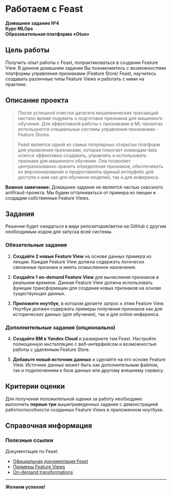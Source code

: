 # Работаем с Feast

**Домашнее задание №4**  
**Курс MLOps**  
**Образовательная платформа «Otus»**

## Цель работы

Получить опыт работы с Feast, попрактиковаться в создании Feature View. В данном домашнем задании Вы познакомитесь с возможностями платформы управления признаками (Feature Store) Feast, научитесь создавать различные типы Feature Views и работать с ними на практике.

## Описание проекта

> После успешной очистки датасета мошеннических транзакций настало время подумать о подготовке признаков для машинного обучения. Для эффективной работы с признаками в ML-проектах используются специальные системы управления признаками - Feature Stores. 
> 
> Feast является одной из самых популярных открытых платформ для управления признаками, которая помогает командам data science эффективно создавать, управлять и использовать признаки для машинного обучения. Она позволяет централизованно хранить определения признаков, обеспечивать их версионирование и предоставлять единый интерфейс для доступа к ним как для обучения моделей, так и для инференса.
> 
**Важное замечание:** Домашнее задание не является частью сквозного antifraud-проекта. Мы будем отталкиваться от примера из лекции и создадим собственные Feature Views.

## Задания

Решение будет ожидаться в виде репозитория/ветки на GitHub с другим необходимым кодом для запуска всей системы.

### Обязательные задания

1. **Создайте 2 новые Feature View** на основе данных примера из лекции. Каждая Feature View должна содержать логически связанные признаки и иметь осмысленное назначение.

2. **Создайте 1 on-demand Feature View** для вычисления признаков в реальном времени. Данная Feature View должна использовать функции трансформации для создания новых признаков на основе существующих данных.

3. **Приложите ноутбук**, в котором делаете запрос к этим Feature View. Ноутбук должен содержать примеры получения признаков как для исторических данных (для обучения), так и для online-инференса.

### Дополнительные задания (опционально)

4. **Создайте ВМ в Yandex Cloud** и разверните там Feast. Настройте полноценную инсталляцию с веб-интерфейсом и возможностью работы с удаленным Feature Store.

5. **Добавьте новый источник данных** и сделайте на его основе Feature View. Источник данных может быть как дополнительным файлом, так и подключением к базе данных или другому внешнему сервису.

## Критерии оценки

Для получения положительной оценки за работу необходимо выполнить **первые три** вышеприведенных задания с демонстрацией работоспособности созданных Feature Views в приложенном ноутбуке.

## Справочная информация

### Полезные ссылки

Документация по Feast:
- [Официальная документация Feast](https://docs.feast.dev/)
- [Примеры Feature Views](https://docs.feast.dev/getting-started/concepts/feature-view)
- [On-demand transformations](https://docs.feast.dev/getting-started/concepts/on-demand-feature-view)

---

**Желаем успехов!**